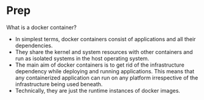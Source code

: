 # Prep

What is a docker container?
* In simplest terms, docker containers consist of applications and all their dependencies.
* They share the kernel and system resources with other containers and run as isolated systems in the host operating system.
* The main aim of docker containers is to get rid of the infrastructure dependency while deploying and running applications. This means that any containerized application can run on any platform irrespective of the infrastructure being used beneath.
* Technically, they are just the runtime instances of docker images.
